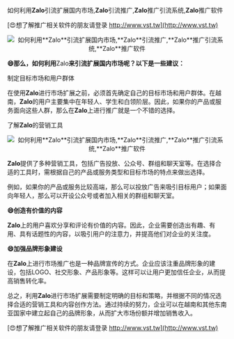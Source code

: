 如何利用**Zalo**引流扩展国内市场,**Zalo**引流推广,**Zalo**推广引流系统,**Zalo**推广软件

[😍想了解推广相关软件的朋友请登录 http://www.vst.tw](http://www.vst.tw)

 <center><img src="https://vst.tw/MP4/tuiguang/png/4.png" alt="如何利用**Zalo**引流扩展国内市场,**Zalo**引流推广,**Zalo**推广引流系统,**Zalo**推广软件"></center>

**😄那么，如何利用**Zalo**来引流扩展国内市场呢？以下是一些建议：**

制定目标市场和用户群体

在使用**Zalo**进行市场扩展之前，必须首先确定自己的目标市场和用户群体。在越南，**Zalo**的用户主要集中在年轻人、学生和白领阶层。因此，如果你的产品或服务面向这些人群，那么在**Zalo**上进行推广就是一个不错的选择。

了解**Zalo**的营销工具

 <center><img src="https://vst.tw/MP4/tuiguang/png/6.png" alt="如何利用**Zalo**引流扩展国内市场,**Zalo**引流推广,**Zalo**推广引流系统,**Zalo**推广软件"></center>

**Zalo**提供了多种营销工具，包括广告投放、公众号、群组和聊天室等。在选择合适的工具时，需根据自己的产品或服务类型和目标市场的特点来做出选择。

例如，如果你的产品或服务比较高端，那么可以投放广告来吸引目标用户；如果面向年轻人，那么可以开设公众号或者加入相关的群组和聊天室。

**😄创造有价值的内容**

**Zalo**上的用户喜欢分享和评论有价值的内容。因此，企业需要创造出有趣、有用、具有话题性的内容，以吸引用户的注意力，并提高他们对企业的关注度。

**😄加强品牌形象建设**

在**Zalo**上进行市场推广也是一种品牌宣传的方式。企业应该注重品牌形象的建设，包括LOGO、社交形象、产品形象等。这样可以让用户更加信任企业，从而提高销售转化率。

总之，利用**Zalo**进行市场扩展需要制定明确的目标和策略，并根据不同的情况选择合适的营销工具和内容创作方法。通过持续的努力，企业可以在越南和其他东南亚国家中建立起自己的品牌形象，从而扩大市场份额并增加销售收入。

[😍想了解推广相关软件的朋友请登录 http://www.vst.tw](http://www.vst.tw)



